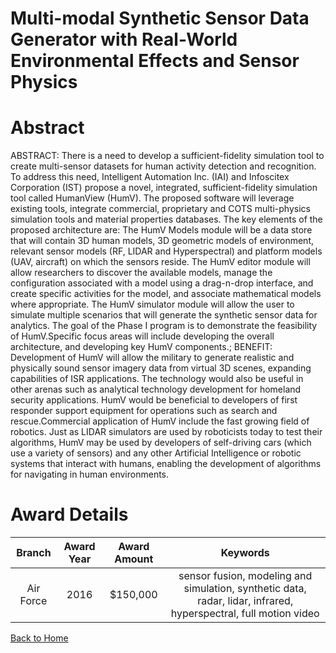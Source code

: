 
Multi-modal Synthetic Sensor Data Generator with Real-World Environmental Effects and Sensor Physics
====================================================================================================

# Abstract


ABSTRACT: There is a need to develop a sufficient-fidelity simulation tool to create multi-sensor datasets for human activity detection and recognition. To address this need, Intelligent Automation Inc. (IAI) and Infoscitex Corporation (IST) propose a novel, integrated, sufficient-fidelity simulation tool called HumanView (HumV). The proposed software will leverage existing tools, integrate commercial, proprietary and COTS multi-physics simulation tools and material properties databases. The key elements of the proposed architecture are: The HumV Models module will be a data store that will contain 3D human models, 3D geometric models of environment, relevant sensor models (RF, LIDAR and Hyperspectral) and platform models (UAV, aircraft) on which the sensors reside. The HumV editor module will allow researchers to discover the available models, manage the configuration associated with a model using a drag-n-drop interface, and create specific activities for the model, and associate mathematical models where appropriate. The HumV simulator module will allow the user to simulate multiple scenarios that will generate the synthetic sensor data for analytics. The goal of the Phase I program is to demonstrate the feasibility of HumV.Specific focus areas will include developing the overall architecture, and developing key HumV components.; BENEFIT: Development of HumV will allow the military to generate realistic and physically sound sensor imagery data from virtual 3D scenes, expanding capabilities of ISR applications. The technology would also be useful in other arenas such as analytical technology development for homeland security applications. HumV would be beneficial to developers of first responder support equipment for operations such as search and rescue.Commercial application of HumV include the fast growing field of robotics. Just as LIDAR simulators are used by roboticists today to test their algorithms, HumV may be used by developers of self-driving cars (which use a variety of sensors) and any other Artificial Intelligence or robotic systems that interact with humans, enabling the development of algorithms for navigating in human environments.  

# Award Details

|Branch|Award Year|Award Amount|Keywords|
| :---: | :---: | :---: | :---: |
|Air Force|2016|$150,000|sensor fusion, modeling and simulation, synthetic data, radar, lidar, infrared, hyperspectral, full motion video|
  
  


[Back to Home](https://github.com/chrischow/dod_sbir_awards)